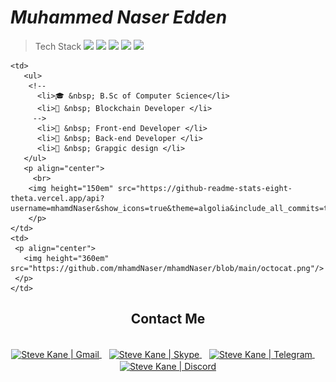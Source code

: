# ***Muhammed Naser Edden***

> Tech Stack
     <span>
          <img src="https://img.shields.io/badge/-HTML-orange">
          <img src="https://img.shields.io/badge/-CSS-blue">
          <img src="https://img.shields.io/badge/-JavaScript-yellow" />
          <img src="https://img.shields.io/badge/-Bootstrap-blueviolet" />
          <img src="https://img.shields.io/badge/-PHP-blue" />
          <!--
                <br>
                <img src="https://img.shields.io/badge/-ReactJs-61DAFB?logo=react&logoColor=white&style=for-the-badge" />
                <img src="https://img.shields.io/badge/-Vue.js-4FC08D?logo=Vue.js&logoColor=white&style=for-the-badge" />
                <br>
                <img src="https://img.shields.io/badge/-AngularJs-DD0031?logo=angular&logoColor=white&style=for-the-badge" />
                <img src="https://img.shields.io/badge/-Solidity-363636?logo=Solidity&logoColor=white&style=for-the-badge" />
                <img src="https://img.shields.io/badge/-Web3.js-F16822?logo=Web3.js&logoColor=whte&style=for-the-badge" />
                <br>
                <img src="https://img.shields.io/badge/-Ethereum-3C3C3D?logo=Ethereum&logoColor=whte&style=for-the-badge" />
                <img src="https://img.shields.io/badge/-TypeScript-3178C6?logo=TypeScript&logoColor=white&style=for-the-badge" />
                <img src="https://img.shields.io/badge/-NodeJs-339933?logo=Node.js&logoColor=white&style=for-the-badge" />
                <img src="https://img.shields.io/badge/-Python-3776AB?logo=Python&logoColor=white&style=for-the-badge" />
                <br>
                <img src="https://img.shields.io/badge/-MySql-4479A1?logo=mysql&logoColor=white&style=for-the-badge" />
                <img src="https://img.shields.io/badge/-SQLite-003B57?logo=sqlite&logoColor=white&style=for-the-badge" />
                <img src="https://img.shields.io/badge/-MongoDB-47A248?logo=MongoDB&logoColor=white&style=for-the-badge" />
                <br> 
           -->
     </span>
  
    <td>
       <ul>
        <!-- 
          <li>🎓 &nbsp; B.Sc of Computer Science</li>
          <li>👑 &nbsp; Blockchain Developer </li>
         -->
          <li>👑 &nbsp; Front-end Developer </li>
          <li>👑 &nbsp; Back-end Developer </li>
          <li>👑 &nbsp; Grapgic design </li>
       </ul>
       <p align="center">
         <br>
        <img height="150em" src="https://github-readme-stats-eight-theta.vercel.app/api?username=mhamdNaser&show_icons=true&theme=algolia&include_all_commits=true&count_private=true"/>
        </p>
    </td>
    <td>
     <p align="center">
       <img height="360em" src="https://github.com/mhamdNaser/mhamdNaser/blob/main/octocat.png"/>
     </p>
    </td>
  </tr>
  <tr>
   <td>
     
   </td>
   <td>
    <div align="center">
      <h2><b>Contact Me</b></h2>
      <br>
      <a href="#" >
      <img align="center" alt="Steve Kane | Gmail" width="30em" src="https://img.icons8.com/fluency/452/gmail.png" />
      </a> &nbsp;&nbsp;
      <a href="#" >
      <img align="center" alt="Steve Kane | Skype" width="30em" src="https://img.icons8.com/3d-fluency/344/skype-2019.png" />
      </a> &nbsp;&nbsp;
      <a href="#" style="margin-right: 8px">
      <img align="center" alt="Steve Kane | Telegram" width="30em" src="https://img.icons8.com/3d-fluency/452/telegram.png" />
      </a> &nbsp;&nbsp;
      <a href="#" >
      <img align="center" alt="Steve Kane | Discord" width="30em" src="https://img.icons8.com/avantgarde/452/discord-logo.png" />
      </a>
      <br>
      <br>
    </div>
   </td>
  </tr>

